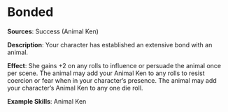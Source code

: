 # **Bonded**
**Sources**: Success (Animal Ken)

**Description**: Your character has established an extensive bond with an
animal. 

**Effect**: She gains +2 on any rolls to influence or persuade the
animal once per scene. The animal may add your Animal Ken
to any rolls to resist coercion or fear when in your character’s
presence. The animal may add your character’s Animal Ken
to any one die roll.

**Example Skills**: Animal Ken